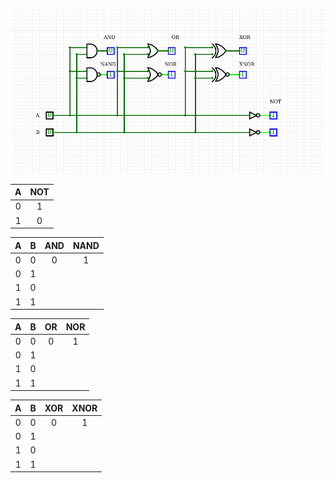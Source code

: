 ![and_gates](./gates.png)

| **A** | **NOT** |
| :-: | :-: |
| 0 | 1 |
| 1 | 0 |

| **A** | **B** | **AND** | **NAND** |
| :-: | :-: | :-: | :-: |
| 0 | 0 | 0 | 1 |
| 0 | 1 |  |  |
| 1 | 0 |  |  |
| 1 | 1 |  |  |

| **A** | **B** | **OR** | **NOR** |
| :-: | :-: | :-: | :-: |
| 0 | 0 | 0 | 1 |
| 0 | 1 |  |  |
| 1 | 0 |  |  |
| 1 | 1 |  |  |

| **A** | **B** | **XOR** | **XNOR** |
| :-: | :-: | :-: | :-: |
| 0 | 0 | 0 | 1 |
| 0 | 1 |  |  |
| 1 | 0 |  |  |
| 1 | 1 |  |  |
